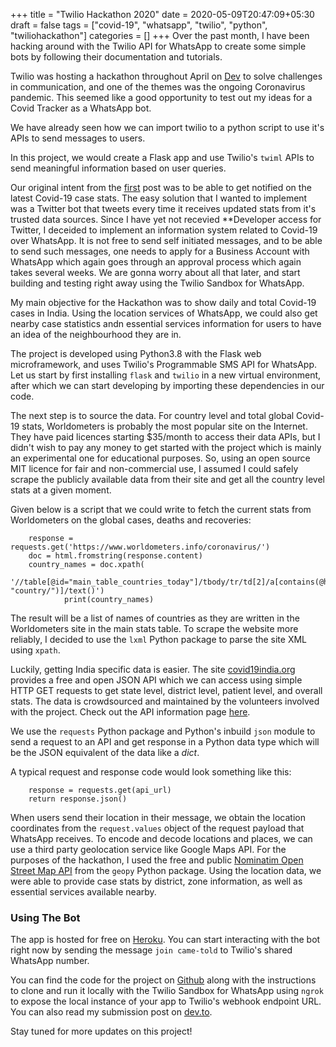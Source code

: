 +++
title = "Twilio Hackathon 2020"
date = 2020-05-09T20:47:09+05:30
draft = false
tags = ["covid-19", "whatsapp", "twilio", "python", "twiliohackathon"]
categories = []
+++
Over the past month, I have been hacking around with the Twilio API for WhatsApp to create some simple bots by following their documentation and tutorials.

Twilio was hosting a hackathon throughout April on [Dev](https://dev.to/devteam/announcing-the-twilio-hackathon-on-dev-2lh8) to solve challenges in communication, and one of the themes was the ongoing Coronavirus pandemic.
This seemed like a good opportunity to test out my ideas for a Covid Tracker as a WhatsApp bot.

We have already seen how we can import twilio to a python script to use it's APIs to send messages to users.

In this project, we would create a Flask app and use Twilio's `twiml` APIs to send meaningful information based on user queries.

Our original intent from the [first](../../posts/01) post was to be able to get notified on the latest Covid-19 case stats. The easy solution that I wanted to implement was a Twitter bot that tweets every time it receives updated stats from it's trusted data sources. Since I have yet not recevied **Developer access for Twitter, I deceided to implement an information system related to Covid-19 over WhatsApp. It is not free to send self initiated messages, and to be able to send such messages, one needs to apply for a Business Account with WhatsApp which again goes through an approval process which again takes several weeks. We are gonna worry about all that later, and start building and testing right away using the Twilio Sandbox for WhatsApp.

My main objective for the Hackathon was to show daily and total Covid-19 cases in India. Using the location services of WhatsApp, we could also get nearby case statistics andn essential services information for users to have an idea of the neighbourhood they are in.

The project is developed using Python3.8 with the Flask web microframework, and uses Twilio's Programmable SMS API for WhatsApp. Let us start by first installing `flask` and `twilio` in a new virtual environment, after which we can start developing by importing these dependencies in our code.

The next step is to source the data. For country level and total global Covid-19 stats, Worldometers is probably the most popular site on the Internet. They have paid licences starting $35/month to access their data APIs, but I didn't wish to pay any money to get started with the project which is mainly an experimental one for educational purposes. So, using an open source MIT licence for fair and non-commercial use, I assumed I could safely scrape the publicly available data from their site and get all the country level stats at a given moment.

Given below is a script that we could write to fetch the current stats from Worldometers on the global cases, deaths and recoveries:
```
    response = requests.get('https://www.worldometers.info/coronavirus/')
    doc = html.fromstring(response.content)
    country_names = doc.xpath(
            '//table[@id="main_table_countries_today"]/tbody/tr/td[2]/a[contains(@href, "country/")]/text()')
            print(country_names)
```
The result will be a list of names of countries as they are written in the Worldometers site in the main stats table.
To scrape the website more reliably, I decided to use the `lxml` Python package to parse the site XML using `xpath`.

Luckily, getting India specific data is easier. The site [covid19india.org](covid19india.org) provides a free and open JSON API which we can access using simple HTTP GET requests to get state level, district level, patient level, and overall stats. The data is crowdsourced and maintained by the volunteers involved with the project. Check out the API information page [here](https://api.covid19india.org/).

We use the `requests` Python package and Python's inbuild `json` module to send a request to an API and get response in a Python data type which will be the JSON equivalent of the data like a _dict_.

A typical request and response code would look something like this:
```
    response = requests.get(api_url)
    return response.json()
```

When users send their location in their message, we obtain the location coordinates from the `request.values` object of the request payload that WhatsApp receives. To encode and decode locations and places, we can use a third party geolocation service like Google Maps API. For the purposes of the hackathon, I used the free and public [Nominatim Open Street Map API](https://nominatim.org/) from the `geopy` Python package.
Using the location data, we were able to provide case stats by district, zone information, as well as essential services available nearby.

### Using The Bot

The app is hosted for free on [Heroku](https://heroku.com). You can start interacting with the bot right now by sending the message `join came-told` to Twilio's shared WhatsApp number.

You can find the code for the project on [Github](https://github.com/adbose/covid-india-whatsapp-tracker) along with the instructions to clone and run it locally with the Twilio Sandbox for WhatsApp using `ngrok` to expose the local instance of your app to Twilio's webhook endpoint URL.
You can also read my submission post on [dev.to](https://dev.to/adbose/twilio-hackathon-submission-a-location-based-covid-19-whatsapp-tracker-for-india-1oi3).

Stay tuned for more updates on this project!
